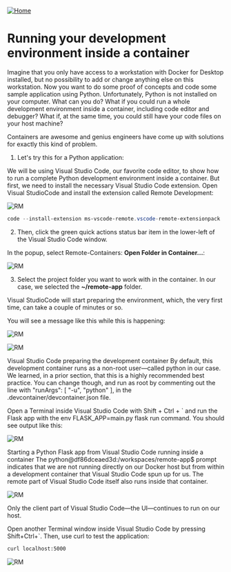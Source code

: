 [![Home](../../img/home.png)](../M-06/README.md)
# Running your development environment inside a container
Imagine that you only have access to a workstation with Docker for Desktop installed, but no possibility to add or change anything else on this workstation. Now you want to do some proof of concepts and code some sample application using Python. Unfortunately, Python is not installed on your computer. What can you do? What if you could run a whole development environment inside a container, including code editor and debugger? What if, at the same time, you could still have your code files on your host machine?

Containers are awesome and genius engineers have come up with solutions for exactly this kind of problem.

1. Let's try this for a Python application:

We will be using Visual Studio Code, our favorite code editor, to show how to run a complete Python development environment inside a container. But first, we need to install the necessary Visual Studio Code extension. Open Visual StudioCode and install the extension called Remote Development:

![RM](./img/l7-rd_01.png)

```powershell
code --install-extension ms-vscode-remote.vscode-remote-extensionpack
```
2. Then, click the green quick actions status bar item in the lower-left of the Visual Studio Code window. 

In the popup, select Remote-Containers: **Open Folder in Container...**: 

![RM](./img/l7-rd_02.png)

3. Select the project folder you want to work with in the container. In our case, we selected the **~/remote-app** folder. 

Visual StudioCode will start preparing the environment, which, the very first time, can take a couple of minutes or so. 

You will see a message like this while this is happening:

![RM](./img/l7-rd_03.png)



![RM](./img/l7-rd_04.png)

Visual Studio Code preparing the development container
By default, this development container runs as a non-root user—called python in our case. We learned, in a prior section, that this is a highly recommended best practice. You can change though, and run as root by commenting out the line with "runArgs": [ "-u", "python" ], in the .devcontainer/devcontainer.json file.

Open a Terminal inside Visual Studio Code with Shift + Ctrl + ` and run the Flask app with the env FLASK_APP=main.py flask run command. You should see output like this:

![RM](./img/l7-rd_05.png)

Starting a Python Flask app from Visual Studio Code running inside a container 
The python@df86dceaed3d:/workspaces/remote-app$ prompt indicates that we are not running directly on our Docker host but from within a development container that Visual Studio Code spun up for us. The remote part of Visual Studio Code itself also runs inside that container.

![RM](./img/l7-rd_06.png)

 Only the client part of Visual Studio Code—the UI—continues to run on our host.

Open another Terminal window inside Visual Studio Code by pressing Shift+Ctrl+`. Then, use curl to test the application:


```bash
curl localhost:5000
```

![RM](./img/l7-rd_07.png)